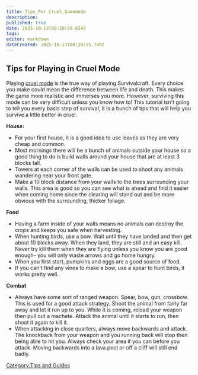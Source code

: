 ```yaml
---
title: Tips_For_Cruel_Gamemode
description: 
published: true
date: 2025-10-13T00:20:59.654Z
tags: 
editor: markdown
dateCreated: 2025-10-13T00:20:55.740Z
---
```


## Tips for Playing in Cruel Mode

Playing [cruel mode](../Recipaedia/Construction/Mechanics/Cruel_Gamemode.md "wikilink") is the true way of
playing Survivalcraft. Every choice you make could mean the difference
between life and death. This makes the game more realistic and immerses
you more. However, surviving this mode can be very difficult unless you
know how to\! This tutorial isn't going to tell you every basic step of
survival, it is a bunch of tips that will help you survive a little
better in cruel.

**House:**

  - For your first house, it is a good idea to use leaves as they are
    very cheap and common.
  - Most mornings there will be a bunch of animals outside your house so
    a good thing to do is build walls around your house that are at
    least 3 blocks tall.
  - Towers at each corner of the walls can be used to shoot any animals
    wandering near your front gate.
  - Make a 10 block distance from your walls to the trees surrounding
    your walls. This area is good so you can see what is ahead and find
    it easier when coming home since the clearing will stand out and be
    more obvious with the surrounding, thicker foliage. 

**Food**

  - Having a farm inside of your walls means no animals can destroy the
    crops and keeps you safe when harvesting.
  - When hunting birds, use a bow. Wait until they have landed and then
    get about 10 blocks away. When they land, they are still and an easy
    kill. Never try kill them when they are flying unless you know you
    are good enough- you will only waste arrows and go home hungry. 
  - When you first start, pumpkins and eggs are a good source of food. 
  - If you can't find any vines to make a bow, use a spear to hunt
    birds, it works pretty well.

**Combat**

  - Always have some sort of ranged weapon. Spear, bow, gun, crossbow.
    This is used for a good attack strategy. Shoot the animal from
    fairly far away and let it run up to you. While it is coming, reload
    your weapon then pull out a machete. Attack the animal until it
    starts to run, then shoot it again to kill it.
  - When attacking in close quarters, always move backwards and attack.
    The knockback from your weapon and you running back will stop then
    being able to hit you. Always check your area if you can before you
    attack. Moving backwards into a lava pool or off a cliff will still
    end badly. 

[Category:Tips and Guides](Category:Tips_and_Guides "wikilink")